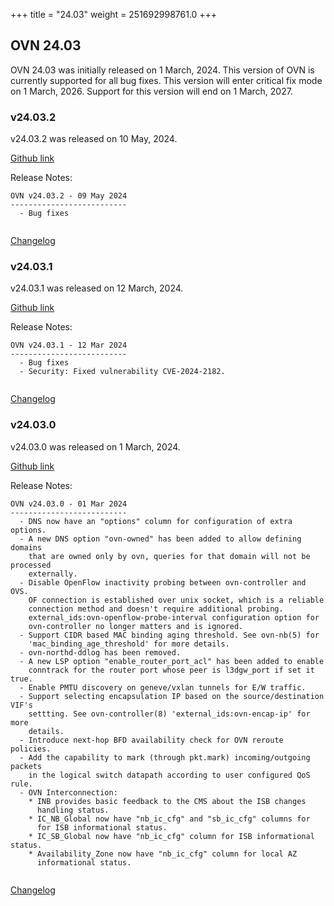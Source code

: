 +++
title = "24.03"
weight = 251692998761.0
+++

## OVN 24.03 

OVN 24.03 was initially released on 1 March, 2024. 
This version of OVN is currently supported for all bug fixes. 
This version will enter critical fix mode on 1 March, 2026. 
Support for this version will end on 1 March, 2027. 

### v24.03.2
v24.03.2 was released on 10 May, 2024.

[Github link](https://github.com/ovn-org/ovn/releases/tag/v24.03.2)

Release Notes:
```
OVN v24.03.2 - 09 May 2024
--------------------------
  - Bug fixes


```
[Changelog](../changelog_v24.03.2)

### v24.03.1
v24.03.1 was released on 12 March, 2024.

[Github link](https://github.com/ovn-org/ovn/releases/tag/v24.03.1)

Release Notes:
```
OVN v24.03.1 - 12 Mar 2024
--------------------------
  - Bug fixes
  - Security: Fixed vulnerability CVE-2024-2182.


```
[Changelog](../changelog_v24.03.1)

### v24.03.0
v24.03.0 was released on 1 March, 2024.

[Github link](https://github.com/ovn-org/ovn/releases/tag/v24.03.0)

Release Notes:
```
OVN v24.03.0 - 01 Mar 2024
--------------------------
  - DNS now have an "options" column for configuration of extra options.
  - A new DNS option "ovn-owned" has been added to allow defining domains
    that are owned only by ovn, queries for that domain will not be processed
    externally.
  - Disable OpenFlow inactivity probing between ovn-controller and OVS.
    OF connection is established over unix socket, which is a reliable
    connection method and doesn't require additional probing.
    external_ids:ovn-openflow-probe-interval configuration option for
    ovn-controller no longer matters and is ignored.
  - Support CIDR based MAC binding aging threshold. See ovn-nb(5) for
    'mac_binding_age_threshold' for more details.
  - ovn-northd-ddlog has been removed.
  - A new LSP option "enable_router_port_acl" has been added to enable
    conntrack for the router port whose peer is l3dgw_port if set it true.
  - Enable PMTU discovery on geneve/vxlan tunnels for E/W traffic.
  - Support selecting encapsulation IP based on the source/destination VIF's
    settting. See ovn-controller(8) 'external_ids:ovn-encap-ip' for more
    details.
  - Introduce next-hop BFD availability check for OVN reroute policies.
  - Add the capability to mark (through pkt.mark) incoming/outgoing packets
    in the logical switch datapath according to user configured QoS rule.
  - OVN Interconnection:
    * INB provides basic feedback to the CMS about the ISB changes
      handling status.
    * IC_NB_Global now have "nb_ic_cfg" and "sb_ic_cfg" columns for
      for ISB informational status.
    * IC_SB_Global now have "nb_ic_cfg" column for ISB informational status.
    * Availability_Zone now have "nb_ic_cfg" column for local AZ
      informational status.


```
[Changelog](../changelog_v24.03.0)
